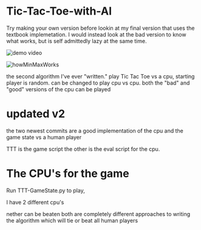 
# Tic-Tac-Toe-with-AI
Try making your own version before lookin at my final version that uses the textbook implemetation. I would instead look at the bad version to know what works, but is self admittedly lazy at the same time.

![demo video](https://youtu.be/-9Uw-C9Uowc)

![howMinMaxWorks](https://user-images.githubusercontent.com/66324329/115135275-6245c980-9fe5-11eb-8a4b-5d398c7006db.png)

the second algorithm I've ever "written."
play Tic Tac Toe vs a cpu, starting player is random.
can be changed to play cpu vs cpu. both the "bad" and "good" versions of the cpu can be played

# updated v2
the two newest commits are a good implementation of the cpu and the game state vs a human player 

TTT is the game script the other is the eval script for the cpu.


# The CPU's for the game
Run TTT-GameState.py to play, 

I have 2 different cpu's 

nether can be beaten both are completely different approaches to writing the algorithm which will tie or beat all human players
